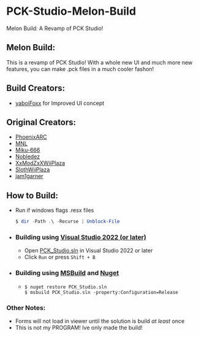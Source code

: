 # PCK-Studio-Melon-Build
Melon Build: A Revamp of PCK Studio!

## Melon Build:
This is a revamp of PCK Studio! With a whole new UI and much more new features, you can make .pck files in a much cooler fashon! 

## Build Creators:
* [yaboiFoxx](https://github.com/yaboiFoxx) for Improved UI concept

## Original Creators:
*  [PhoenixARC](https://github.com/PhoenixARC)
*  [MNL](https://github.com/MattN-L)
*  [Miku-666](https://github.com/NessieHax)
*  [Nobledez](https://github.com/Nobledez)
*  [XxModZxXWiiPlaza](https://github.com/XxModZxXWiiPlaza)
*  [SlothWiiPlaza](https://github.com/Kashiiera)
*  [jam1garner](https://github.com/jam1garner)

## How to Build:

* Run if windows flags .resx files
    ```powershell
    $ dir -Path .\ -Recurse | Unblock-File
    ```
- ### Building using [Visual Studio 2022 (or later)](https://visualstudio.microsoft.com/downloads)
    * Open [PCK_Studio.sln](./PCK_Studio.sln) in Visual Studio 2022 or later
    * Click `Run` or press `Shift + B`

- ### Building using [MSBuild](https://github.com/dotnet/msbuild/releases) and [Nuget](https://www.nuget.org/downloads)
  * ```shell
    $ nuget restore PCK_Studio.sln
    $ msbuild PCK_Studio.sln -property:Configuration=Release
    ```
    
### Other Notes:

* Forms will not load in viewer until the solution is build _at least_ once
* This is not my PROGRAM! Ive only made the build!
